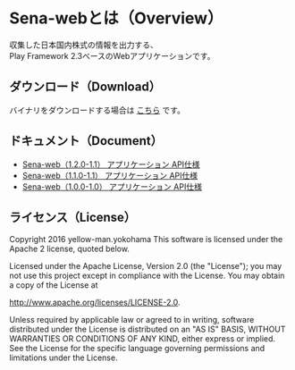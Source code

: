 # Sena-webとは（Overview）

収集した日本国内株式の情報を出力する、  
Play Framework 2.3ベースのWebアプリケーションです。  



## ダウンロード（Download）

バイナリをダウンロードする場合は [こちら](https://github.com/yellow-man/sena-web/releases) です。



## ドキュメント（Document）

* [Sena-web（1.2.0-1.1） アプリケーション API仕様](https://yellow-man.github.io/sena-doc/javadoc/web/1.2.0-1.1/)
* [Sena-web（1.1.0-1.1） アプリケーション API仕様](https://yellow-man.github.io/sena-doc/javadoc/web/1.1.0-1.1/)
* [Sena-web（1.0.0-1.0） アプリケーション API仕様](https://yellow-man.github.io/sena-doc/javadoc/web/1.0.0-1.0/)



## ライセンス（License）

Copyright 2016 yellow-man.yokohama
This software is licensed under the Apache 2 license, quoted below.

Licensed under the Apache License, Version 2.0 (the "License"); you may not use this project except in compliance with
the License. You may obtain a copy of the License at

http://www.apache.org/licenses/LICENSE-2.0.

Unless required by applicable law or agreed to in writing, software distributed under the License is distributed on an
"AS IS" BASIS, WITHOUT WARRANTIES OR CONDITIONS OF ANY KIND, either express or implied. See the License for the specific
language governing permissions and limitations under the License.
